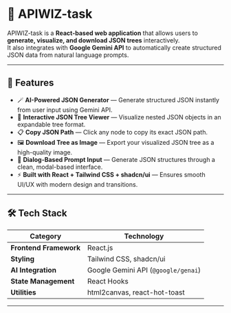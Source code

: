 # 🚀 APIWIZ-task

APIWIZ-task is a **React-based web application** that allows users to **generate, visualize, and download JSON trees** interactively.  
It also integrates with **Google Gemini API** to automatically create structured JSON data from natural language prompts.

---

## 🧩 Features

- 🪄 **AI-Powered JSON Generator** — Generate structured JSON instantly from user input using Gemini API.
- 🌳 **Interactive JSON Tree Viewer** — Visualize nested JSON objects in an expandable tree format.
- 📋 **Copy JSON Path** — Click any node to copy its exact JSON path.
- 🖼️ **Download Tree as Image** — Export your visualized JSON tree as a high-quality image.
- 💬 **Dialog-Based Prompt Input** — Generate JSON structures through a clean, modal-based interface.
- ⚡ **Built with React + Tailwind CSS + shadcn/ui** — Ensures smooth UI/UX with modern design and transitions.

---

## 🛠️ Tech Stack

| Category | Technology |
|-----------|-------------|
| **Frontend Framework** | React.js |
| **Styling** | Tailwind CSS, shadcn/ui |
| **AI Integration** | Google Gemini API (`@google/genai`) |
| **State Management** | React Hooks |
| **Utilities** | html2canvas, react-hot-toast |

---
